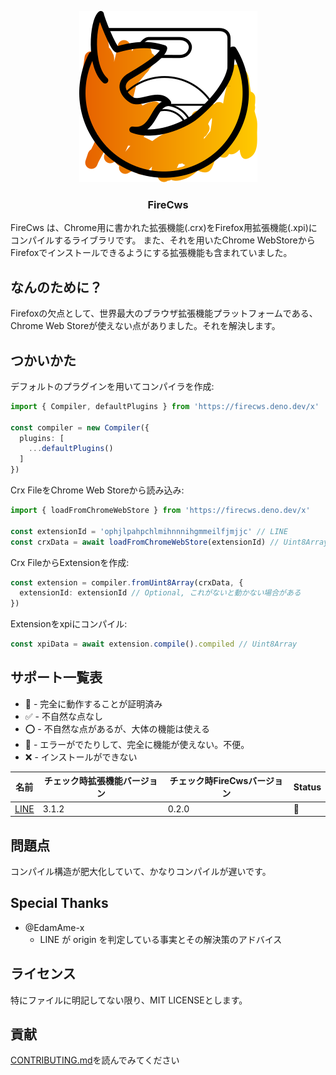 <div align="center">

  ![image](./assets/firecrx.svg)
  ### FireCws
</div>

FireCws は、Chrome用に書かれた拡張機能(.crx)をFirefox用拡張機能(.xpi)にコンパイルするライブラリです。
また、それを用いたChrome WebStoreからFirefoxでインストールできるようにする拡張機能も含まれていました。

## なんのために？
Firefoxの欠点として、世界最大のブラウザ拡張機能プラットフォームである、Chrome Web Storeが使えない点がありました。それを解決します。

## つかいかた
デフォルトのプラグインを用いてコンパイラを作成:
```ts
import { Compiler, defaultPlugins } from 'https://firecws.deno.dev/x'

const compiler = new Compiler({
  plugins: [
    ...defaultPlugins()
  ]
})
```

Crx FileをChrome Web Storeから読み込み:
```ts
import { loadFromChromeWebStore } from 'https://firecws.deno.dev/x'

const extensionId = 'ophjlpahpchlmihnnnihgmmeilfjmjjc' // LINE
const crxData = await loadFromChromeWebStore(extensionId) // Uint8Array
```

Crx FileからExtensionを作成:
```ts
const extension = compiler.fromUint8Array(crxData, {
  extensionId: extensionId // Optional, これがないと動かない場合がある
})
```

Extensionをxpiにコンパイル:
```ts
const xpiData = await extension.compile().compiled // Uint8Array
```
## サポート一覧表
- 💯 - 完全に動作することが証明済み
- ✅ - 不自然な点なし
- ⭕ - 不自然な点があるが、大体の機能は使える
- 🤔 - エラーがでたりして、完全に機能が使えない。不便。
- ❌ - インストールができない

| 名前 | チェック時拡張機能バージョン | チェック時FireCwsバージョン | Status |
| --- | --- | --- | --- |
| [LINE](https://chromewebstore.google.com/detail/line/ophjlpahpchlmihnnnihgmmeilfjmjjc?hl=ja) | 3.1.2 | 0.2.0 | 🤔 |

## 問題点
コンパイル構造が肥大化していて、かなりコンパイルが遅いです。

## Special Thanks
- @EdamAme-x
  - LINE が origin を判定している事実とその解決策のアドバイス

## ライセンス
特にファイルに明記してない限り、MIT LICENSEとします。
## 貢献
[CONTRIBUTING.md](CONTRIBUTING.md)を読んでみてください
